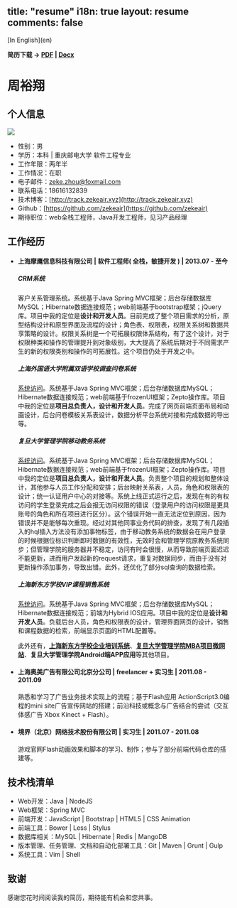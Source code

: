 title: "resume"
i18n: true
layout: resume
comments: false
---
<p class="resume-language">[In English](en)</p>

<div class="resume-download"><strong>简历下载 -&gt; <a href="/assets/resume.pdf">PDF</a> | <a href="/assets/resume.docx">Docx</a></strong></div>

<h1 class="title">周裕翔</h1>

## 个人信息

<img src="/images/resume/QR.jpg" class="QR"/>

- 性别：男
- 学历：本科 | 重庆邮电大学 软件工程专业
- 工作年限：两年半
- 工作情况：在职
- 电子邮件：<a href="mailto:zeke.zhou@foxmail.com" target="_self">zeke.zhou@foxmail.com</a> 
- 联系电话：18616132839
- 技术博客：[http://track.zekeair.xyz](http://track.zekeair.xyz)
- Github：[https://github.com/zekeair](https://github.com/zekeair)
- 期待职位：web全栈工程师，Java开发工程师，见习产品经理

## 工作经历

- #### **上海摩鹰信息科技有限公司** | 软件工程师( 全栈，敏捷开发 ) | 2013.07 - 至今

	##### **CRM系统**

	客户关系管理系统。系统基于Java Spring MVC框架；后台存储数据库MySQL；Hibernate数据连接规范；web前端基于bootstrap框架；jQuery库。项目中我的定位是**设计和开发人员**。目前完成了整个项目需求的分析，原型结构设计和原型界面及流程的设计；角色表、权限表，权限关系树和数据共享策略的设计。权限关系树是一个可拓展权限体系结构，有了这个设计，对于权限种类和操作的管理提升到对象级别，大大提高了系统后期对于不同需求产生的新的权限类别和操作的可拓展性。这个项目仍处于开发之中。

	##### **上海外国语大学附属双语学校调查问卷系统**

	[系统访问](http://www.smemobiletech.com/survey/paper/1)。系统基于Java Spring MVC框架；后台存储数据库MySQL；Hibernate数据连接规范；web前端基于frozenUI框架；Zepto操作库。项目中我的定位是**项目总负责人，设计和开发人员**。完成了网页前端页面布局和动画设计，后台问卷模板关系表设计，数据分析平台系统对接和完成数据的导出等。

	##### **复旦大学管理学院移动教务系统**

	[系统访问](http://m.fdsm.fudan.edu.cn/wx/)。系统基于Java Spring MVC框架；后台存储数据库MySQL；Hibernate数据连接规范；web前端基于frozenUI框架；Zepto操作库。项目中我的定位是**项目总负责人，设计和开发人员**。负责整个项目的规划和整体设计，其他参与人员工作分配和安排；后台映射关系表，人员，角色和权限表的设计；统一认证用户中心的对接等。系统上线正式运行之后，发现在有的有权访问的学生登录完成之后会报无访问权限的错误（登录用户的访问权限是更具账号的角色和所在项目进行区分）。这个错误开始一直无法定位到原因，因为错误并不是能够每次重现。经过对其他同事业务代码的排查，发现了有几段插入的hql插入方法没有添加事物标签，由于移动教务系统的数据会在用户登录的时候根据位标识判断即时数据的有效性，无效时会和管理学院原教务系统同步；但管理学院的服务器并不稳定，访问有时会很慢，从而导致前端页面迟迟不能更新，进而用户发起新的request请求，重复对数据同步，而由于没有对更新操作添加事务，导致出错。此外，还优化了部分sql查询的数据检索。

	##### **上海新东方学校VIP课程销售系统**

	[系统访问](http://jw.sh.xdf.cn/xdfhd)。系统基于Java Spring MVC框架；后台存储数据库MySQL；Hibernate数据连接规范；前端为Hybrid IOS应用。项目中我的定位是**设计和开发人员**。负载后台人员，角色和权限表的设计，管理界面网页的设计，销售和课程数据的检索，前端显示页面的HTML配置等。

	此外还有，**[上海新东方学校企业培训系统](http://qp.sh.xdf.cn/xdfct/)**、**[复旦大学管理学院MBA项目微网站](http://events.fdsm.fudan.edu.cn/microsite/mba/pages/home.html)**、**复旦大学管理学院Android端APP应用**等其他项目。

- #### **上海奥美广告有限公司北京分公司** | freelancer + 实习生 | 2011.08 - 2011.09

	熟悉和学习了广告业务技术实现上的流程；基于Flash应用 ActionScript3.0编程的mini site广告宣传网站的搭建；前沿科技或概念与广告结合的尝试（交互体感广告 Xbox Kinect + Flash）。

- #### **境界（北京）网络技术股份有限公司** | 实习生 | 2011.07 - 2011.08

	游戏官网Flash动画效果和脚本的学习、制作；参与了部分前端代码仓库的搭建等。

## 技术栈清单

- Web开发：Java | NodeJS
- Web框架：Spring MVC
- 前端开发：JavaScript | Bootstrap | HTML5 | CSS Animation
- 前端工具：Bower | Less | Stylus
- 数据库相关：MySQL | Hibernate | Redis | MangoDB
- 版本管理、任务管理、文档和自动化部署工具：Git | Maven | Grunt | Gulp
- 系统工具：Vim | Shell

## 致谢

感谢您花时间阅读我的简历，期待能有机会和您共事。

